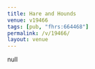 ```yaml
---
title: Hare and Hounds
venue: v19466
tags: [pub, "fhrs:664468"]
permalink: /v/19466/
layout: venue
---
```

null